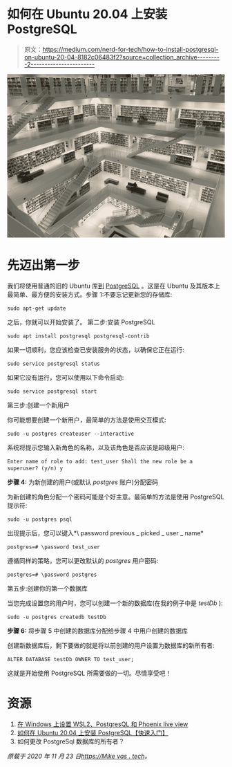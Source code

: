 # 如何在 Ubuntu 20.04 上安装 PostgreSQL

> 原文：<https://medium.com/nerd-for-tech/how-to-install-postgresql-on-ubuntu-20-04-8182c06483f2?source=collection_archive---------2----------------------->

![](img/ff3f515399b385394d35c4becdbfb0c9.png)

# 先迈出第一步

我们将使用普通的旧的 Ubuntu 库[到](https://releases.ubuntu.com/20.04/) [PostgreSQL](https://www.postgresql.org/) 。这是在 Ubuntu 及其版本上最简单、最方便的安装方式。步骤 1:不要忘记更新您的存储库:

```
sudo apt-get update
```

之后，你就可以开始安装了。
第二步:安装 PostgreSQL

```
sudo apt install postgresql postgresql-contrib
```

如果一切顺利，您应该检查已安装服务的状态，以确保它正在运行:

```
sudo service postgresql status
```

如果它没有运行，您可以使用以下命令启动:

```
sudo service postgresql start
```

第三步:创建一个新用户

你可能想要创建一个新用户，最简单的方法是使用交互模式:

```
sudo -u postgres createuser --interactive
```

系统将提示您输入新角色的名称，以及该角色是否应该是超级用户:

```
Enter name of role to add: test_user Shall the new role be a superuser? (y/n) y
```

**步骤 4:** 为新创建的用户(或默认 *postgres* 账户)分配密码

为新创建的角色分配一个密码可能是个好主意。最简单的方法是使用 PostgreSQL 提示符:

```
sudo -u postgres psql
```

出现提示后，您可以键入*\ password previous _ picked _ user _ name*

```
postgres=# \password test_user
```

遵循同样的策略，您可以更改默认的 *postgres* 用户密码:

```
postgres=# \password postgres
```

第五步:创建你的第一个数据库

当您完成设置您的用户时，您可以创建一个新的数据库(在我的例子中是 *testDb* ):

```
sudo -u postgres createdb testDb
```

**步骤 6:** 将步骤 5 中创建的数据库分配给步骤 4 中用户创建的数据库

创建新数据库后，剩下要做的就是将以前创建的用户设置为数据库的新所有者:

```
ALTER DATABASE testDb OWNER TO test_user;
```

这就是开始使用 PostgreSQL 所需要做的一切。尽情享受吧！

# 资源

1.  [在 Windows 上设置 WSL2、PostgresQL 和 Phoenix live view](https://dev.to/ohaleks/set-up-wsl2-postgresql-and-phoenix-liveview-on-windows-3ol5)
2.  [如何在 Ubuntu 20.04 上安装 PostgreSQL【快速入门】](https://www.digitalocean.com/community/tutorials/how-to-install-postgresql-on-ubuntu-20-04-quickstart)
3.  如何更改 PostgreSql 数据库的所有者？

*原载于 2020 年 11 月 23 日*[*https://Mike vas . tech*](https://mikevas.tech/how-to-install-posgresql-ubuntu-20-04/)*。*